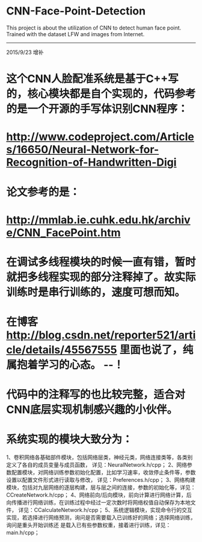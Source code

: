# CNN-Face-Point-Detection
This project is about the utilization of CNN to detect human face point. Trained with the dataset LFW and images from Internet.

----------------
2015/9/23  增补
#
#
#
# 这个CNN人脸配准系统是基于C++写的，核心模块都是自个实现的，代码参考的是一个开源的手写体识别CNN程序：
#         http://www.codeproject.com/Articles/16650/Neural-Network-for-Recognition-of-Handwritten-Digi 
# 论文参考的是：
#         http://mmlab.ie.cuhk.edu.hk/archive/CNN_FacePoint.htm
#
# 在调试多线程模块的时候一直有错，暂时就把多线程实现的部分注释掉了。故实际训练时是串行训练的，速度可想而知。
# 在博客 http://blog.csdn.net/reporter521/article/details/45567555 里面也说了，纯属抱着学习的心态。 --！
# 代码中的注释写的也比较完整，适合对CNN底层实现机制感兴趣的小伙伴。
# 
# 系统实现的模块大致分为：
1、卷积网络各基础部件模块，包括网络层类，神经元类，网络连接类等，各类别定义了各自的成员变量与成员函数，
   详见：NeuralNetwork.h/cpp；
2、网络参数配置模块，对网络训练参数初始化配置，比如学习速率，收敛停止条件等，参数设置以配置文件形式进行读取与修改，
   详见：Preferences.h/cpp；
3、网络构建模块，包括对九层网络的逐层构建，层与层之间的连接，参数的初始化等，详见：CCreateNetwork.h/cpp；
4、网络前向/后向模块，前向计算进行网络计算，后向传播进行网络训练，在训练过程中经过一定次数时将网络权值自动保存为本地文件，
  详见：CCalculateNetwork.h/cpp；
5、系统逻辑模块，实现命令行的交互实现，若选择进行网络预测，询问是否需要载入已训练好的网络；选择网络训练，询问是重头开始训练还   是载入已有些参数权重，接着进行训练，详见：main.h/cpp；
#
#
#
   
